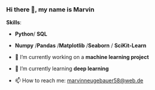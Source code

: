 ### Hi there 👋, my name is Marvin


**Skills**:
- **Python**/ **SQL** 
- **Numpy** /**Pandas** /**Matplotlib** /**Seaborn** / **SciKit-Learn**

- 🔭 I’m currently working on a **machine learning project** 
- 🌱 I’m currently learning **deep learning** 
- 📫 How to reach me: marvinneugebauer58@web.de 
